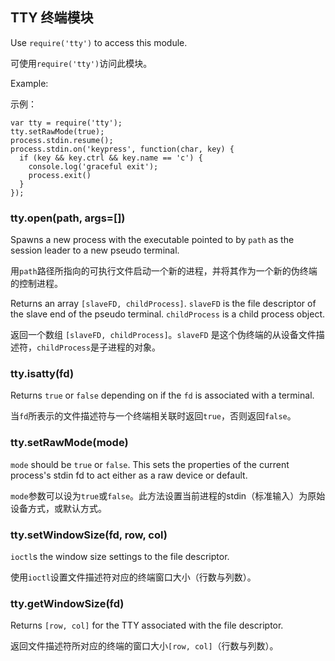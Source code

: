 ## TTY 终端模块

Use `require('tty')` to access this module.

可使用`require('tty')`访问此模块。

Example:

示例：

    var tty = require('tty');
    tty.setRawMode(true);
    process.stdin.resume();
    process.stdin.on('keypress', function(char, key) {
      if (key && key.ctrl && key.name == 'c') {
        console.log('graceful exit');
        process.exit()
      }
    });



### tty.open(path, args=[])

Spawns a new process with the executable pointed to by `path` as the session
leader to a new pseudo terminal.

用`path`路径所指向的可执行文件启动一个新的进程，并将其作为一个新的伪终端的控制进程。

Returns an array `[slaveFD, childProcess]`. `slaveFD` is the file descriptor
of the slave end of the pseudo terminal. `childProcess` is a child process
object.

返回一个数组 `[slaveFD, childProcess]`。`slaveFD` 是这个伪终端的从设备文件描述符，`childProcess`是子进程的对象。


### tty.isatty(fd)

Returns `true` or `false` depending on if the `fd` is associated with a
terminal.

当`fd`所表示的文件描述符与一个终端相关联时返回`true`，否则返回`false`。

### tty.setRawMode(mode)

`mode` should be `true` or `false`. This sets the properties of the current
process's stdin fd to act either as a raw device or default.

`mode`参数可以设为`true`或`false`。此方法设置当前进程的stdin（标准输入）为原始设备方式，或默认方式。


### tty.setWindowSize(fd, row, col)

`ioctl`s the window size settings to the file descriptor.

使用`ioctl`设置文件描述符对应的终端窗口大小（行数与列数）。


### tty.getWindowSize(fd)

Returns `[row, col]` for the TTY associated with the file descriptor.

返回文件描述符所对应的终端的窗口大小`[row, col]`（行数与列数）。

